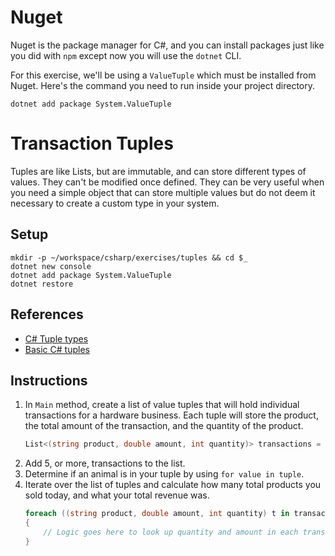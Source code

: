 # Nuget

Nuget is the package manager for C#, and you can install packages just like you did with `npm` except now you will use the `dotnet` CLI.

For this exercise, we'll be using a `ValueTuple` which must be installed from Nuget. Here's the command you need to run inside your project directory.

```
dotnet add package System.ValueTuple
```

# Transaction Tuples

Tuples are like Lists, but are immutable, and can store different types of values. They can't be modified once defined. They can be very useful when you need a simple object that can store multiple values but do not deem it necessary to create a custom type in your system.

## Setup

```
mkdir -p ~/workspace/csharp/exercises/tuples && cd $_
dotnet new console
dotnet add package System.ValueTuple
dotnet restore
```

## References

* [C# Tuple types](https://docs.microsoft.com/en-us/dotnet/csharp/tuples)
* [Basic C# tuples](https://msdn.microsoft.com/en-us/library/system.tuple(v=vs.110).aspx#Anchor_3)

## Instructions

1. In `Main` method, create a list of value tuples that will hold individual transactions for a hardware business. Each tuple will store the product, the total amount of the transaction, and the quantity of the product.
    ```cs
    List<(string product, double amount, int quantity)> transactions = new List<(string, double, int)>();
    ```
1. Add 5, or more, transactions to the list.
1. Determine if an animal is in your tuple by using `for value in tuple`.
1. Iterate over the list of tuples and calculate how many total products you sold today, and what your total revenue was.
    ```cs
    foreach ((string product, double amount, int quantity) t in transactions)
    {
        // Logic goes here to look up quantity and amount in each transaction
    }
```
